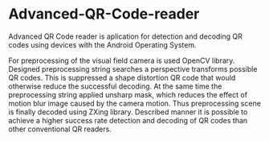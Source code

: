 Advanced-QR-Code-reader
=======================

Advanced QR Code reader is aplication for detection and decoding QR codes using devices with the Android Operating System. 

For preprocessing of the visual field camera is used OpenCV library. Designed preprocessing string searches a perspective transforms possible QR codes. This is suppressed a shape distortion QR code that would otherwise reduce the successful decoding. At the same time the preprocessing string applied unsharp mask, which reduces the effect of motion blur image caused by the camera motion. Thus preprocessing scene is finally decoded using ZXing library. Described manner it is possible to achieve a higher success rate detection and decoding of QR codes than other conventional QR readers.
